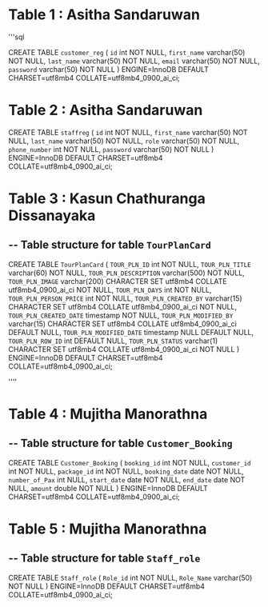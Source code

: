 # Table 1 : Asitha Sandaruwan

'''sql

CREATE TABLE `customer_reg` (
  `id` int NOT NULL,
  `first_name` varchar(50) NOT NULL,
  `last_name` varchar(50) NOT NULL,
  `email` varchar(50) NOT NULL,
  `password` varchar(50) NOT NULL
) ENGINE=InnoDB DEFAULT CHARSET=utf8mb4 COLLATE=utf8mb4_0900_ai_ci;

# Table 2 : Asitha Sandaruwan

CREATE TABLE `staffreg` (
  `id` int NOT NULL,
  `first_name` varchar(50) NOT NULL,
  `last_name` varchar(50) NOT NULL,
  `role` varchar(50) NOT NULL,
  `phone_number` int NOT NULL,
  `password` varchar(50) NOT NULL
) ENGINE=InnoDB DEFAULT CHARSET=utf8mb4 COLLATE=utf8mb4_0900_ai_ci;



# Table 3 : Kasun Chathuranga Dissanayaka

-- Table structure for table `TourPlanCard`
--

CREATE TABLE `TourPlanCard` (
  `TOUR_PLN_ID` int NOT NULL,
  `TOUR_PLN_TITLE` varchar(60) NOT NULL,
  `TOUR_PLN_DESCRIPTION` varchar(500) NOT NULL,
  `TOUR_PLN_IMAGE` varchar(200) CHARACTER SET utf8mb4 COLLATE utf8mb4_0900_ai_ci NOT NULL,
  `TOUR_PLN_DAYS` int NOT NULL,
  `TOUR_PLN_PERSON_PRICE` int NOT NULL,
  `TOUR_PLN_CREATED_BY` varchar(15) CHARACTER SET utf8mb4 COLLATE utf8mb4_0900_ai_ci NOT NULL,
  `TOUR_PLN_CREATED_DATE` timestamp NOT NULL,
  `TOUR_PLN_MODIFIED_BY` varchar(15) CHARACTER SET utf8mb4 COLLATE utf8mb4_0900_ai_ci DEFAULT NULL,
  `TOUR_PLN_MODIFIED_DATE` timestamp NULL DEFAULT NULL,
  `TOUR_PLN_ROW_ID` int DEFAULT NULL,
  `TOUR_PLN_STATUS` varchar(1) CHARACTER SET utf8mb4 COLLATE utf8mb4_0900_ai_ci NOT NULL
) ENGINE=InnoDB DEFAULT CHARSET=utf8mb4 COLLATE=utf8mb4_0900_ai_ci;

''''

# Table 4 : Mujitha Manorathna

-- Table structure for table `Customer_Booking`
--

CREATE TABLE `Customer_Booking` (
  `booking_id` int NOT NULL,
  `customer_id` int NOT NULL,
  `package_id` int NOT NULL,
  `booking_date` date NOT NULL,
  `number_of_Pax` int NULL,
  `start_date` date NOT NULL,
  `end_date` date NOT NULL,
  `amount` double NOT NULL
) ENGINE=InnoDB DEFAULT CHARSET=utf8mb4 COLLATE=utf8mb4_0900_ai_ci;

# Table 5 : Mujitha Manorathna

-- Table structure for table `Staff_role`
--

CREATE TABLE `Staff_role` (
  `Role_id` int NOT NULL,
  `Role_Name` varchar(50) NOT NULL
) ENGINE=InnoDB DEFAULT CHARSET=utf8mb4 COLLATE=utf8mb4_0900_ai_ci;